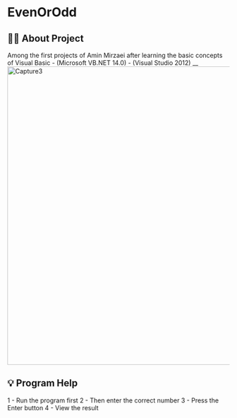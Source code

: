 # EvenOrOdd

<h2> 👨‍💻 About Project</h2>
Among the first projects of Amin Mirzaei after learning the basic concepts of Visual Basic - (Microsoft VB.NET 14.0) - (Visual Studio 2012)
__


<img width="676" alt="Capture3" src="https://github.com/user-attachments/assets/3171634a-ea92-4081-9a03-8064424fe3de">


<h2> 💡 Program Help</h2>
1 - Run the program first
2 - Then enter the correct number
3 - Press the Enter button
4 - View the result
